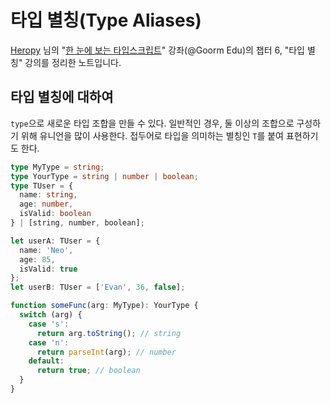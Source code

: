 # 타입 별칭(Type Aliases)

[Heropy](https://heropy.blog/) 님의 "[한 눈에 보는 타입스크립트](https://edu.goorm.io/learn/lecture/22106/%ED%95%9C-%EB%88%88%EC%97%90-%EB%B3%B4%EB%8A%94-%ED%83%80%EC%9E%85%EC%8A%A4%ED%81%AC%EB%A6%BD%ED%8A%B8/)" 강좌(@Goorm Edu)의 챕터 6, "타입 별칭" 강의를 정리한 노트입니다.

## 타입 별칭에 대하여

`type`으로 새로운 타입 조합을 만들 수 있다. 일반적인 경우, 둘 이상의 조합으로 구성하기 위해 유니언을 많이 사용한다. 접두어로 타입을 의미하는 별칭인 `T`를 붙여 표현하기도 한다.

```ts
type MyType = string;
type YourType = string | number | boolean;
type TUser = {
  name: string,
  age: number,
  isValid: boolean
} | [string, number, boolean];

let userA: TUser = {
  name: 'Neo',
  age: 85,
  isValid: true
};
let userB: TUser = ['Evan', 36, false];

function someFunc(arg: MyType): YourType {
  switch (arg) {
    case 's':
      return arg.toString(); // string
    case 'n':
      return parseInt(arg); // number
    default:
      return true; // boolean
  }
}
```
